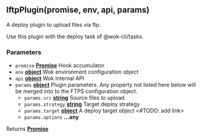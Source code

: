 <!-- Generated by documentation.js. Update this documentation by updating the source code. -->

## lftpPlugin(promise, env, api, params)

A deploy plugin to upload files via ftp.

Use this plugin with the deploy task of @wok-cli/tasks.

### Parameters

-   `promise` **[Promise][1]** Hook accumulator
-   `env` **[object][2]** Wok environment configuration object
-   `api` **[object][2]** Wok internal API
-   `params` **[object][2]** Plugin parameters. Any property not listed here below will be merged into to the FTPS configuration object.
    -   `params.src` **[string][3]** Source files to upload
    -   `params.strategy` **[string][3]** Target deploy strategy
    -   `params.target` **[object][2]** A deploy target object &lt;#TODO: add link>
    -   `params.options` **...any** 

Returns **[Promise][1]** 

[1]: https://developer.mozilla.org/docs/Web/JavaScript/Reference/Global_Objects/Promise

[2]: https://developer.mozilla.org/docs/Web/JavaScript/Reference/Global_Objects/Object

[3]: https://developer.mozilla.org/docs/Web/JavaScript/Reference/Global_Objects/String
